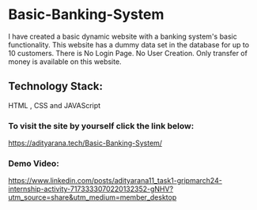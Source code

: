 # Basic-Banking-System
I have created a basic dynamic website with a banking system's basic functionality. This website has a dummy data set in the database for up to 10 customers. There is No Login Page. No User Creation. Only transfer of money is available on this website.
## Technology Stack:
HTML
, CSS 
and JAVAScript

### To visit the site by yourself click the link below: 
https://adityarana.tech/Basic-Banking-System/

### Demo Video: 
https://www.linkedin.com/posts/adityarana11_task1-gripmarch24-internship-activity-7173333070220132352-gNHV?utm_source=share&utm_medium=member_desktop
